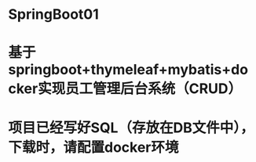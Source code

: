 # SpringBoot01
# 基于springboot+thymeleaf+mybatis+docker实现员工管理后台系统（CRUD）
# 项目已经写好SQL（存放在DB文件中），下载时，请配置docker环境
